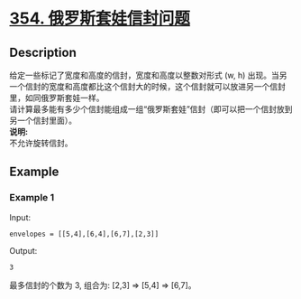 # [354. 俄罗斯套娃信封问题](https://leetcode-cn.com/problems/russian-doll-envelopes/)
## Description
给定一些标记了宽度和高度的信封，宽度和高度以整数对形式 (w, h) 出现。当另一个信封的宽度和高度都比这个信封大的时候，这个信封就可以放进另一个信封里，如同俄罗斯套娃一样。  
请计算最多能有多少个信封能组成一组“俄罗斯套娃”信封（即可以把一个信封放到另一个信封里面）。  
**说明:**    
不允许旋转信封。
## Example
### Example 1
Input:  
```
envelopes = [[5,4],[6,4],[6,7],[2,3]]
```
Output:
```
3
```
最多信封的个数为 3, 组合为: [2,3] => [5,4] => [6,7]。
